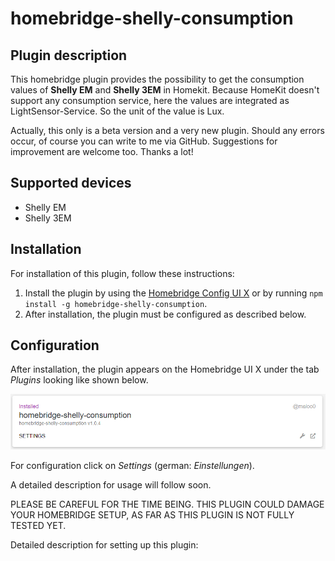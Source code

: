 # homebridge-shelly-consumption

## Plugin description
This homebridge plugin provides the possibility to get the consumption values of **Shelly EM** and **Shelly 3EM** in Homekit. 
Because HomeKit doesn't support any consumption service, here the values are integrated as LightSensor-Service. So the unit of the value 
is Lux.

Actually, this only is a beta version and a very new plugin.
Should any errors occur, of course you can write to me via GitHub. Suggestions for improvement are welcome too.
Thanks a lot!

## Supported devices
- Shelly EM
- Shelly 3EM

## Installation
For installation of this plugin, follow these instructions:
1. Install the plugin by using the [Homebridge Config UI X](https://github.com/oznu/homebridge-config-ui-x) or by running ```npm install -g homebridge-shelly-consumption```.
2. After installation, the plugin must be configured as described below.

## Configuration
After installation, the plugin appears on the Homebridge UI X under the tab *Plugins* looking like shown below.

![Image of Plugin in Homebridge UI X](img/plugin.png)

For configuration click on *Settings* (german: *Einstellungen*).



A detailed description for usage will follow soon.

PLEASE BE CAREFUL FOR THE TIME BEING. THIS PLUGIN COULD DAMAGE YOUR HOMEBRIDGE SETUP, AS FAR AS THIS PLUGIN IS NOT FULLY TESTED YET.


Detailed description for setting up this plugin:

